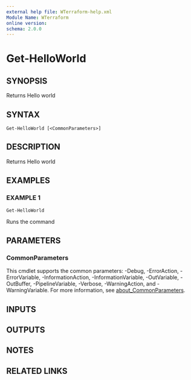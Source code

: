 ```yaml
---
external help file: WTerraform-help.xml
Module Name: WTerraform
online version:
schema: 2.0.0
---
```


# Get-HelloWorld

## SYNOPSIS
Returns Hello world

## SYNTAX

```
Get-HelloWorld [<CommonParameters>]
```

## DESCRIPTION
Returns Hello world

## EXAMPLES

### EXAMPLE 1
```
Get-HelloWorld
```

Runs the command

## PARAMETERS

### CommonParameters
This cmdlet supports the common parameters: -Debug, -ErrorAction, -ErrorVariable, -InformationAction, -InformationVariable, -OutVariable, -OutBuffer, -PipelineVariable, -Verbose, -WarningAction, and -WarningVariable. For more information, see [about_CommonParameters](http://go.microsoft.com/fwlink/?LinkID=113216).

## INPUTS

## OUTPUTS

## NOTES

## RELATED LINKS
